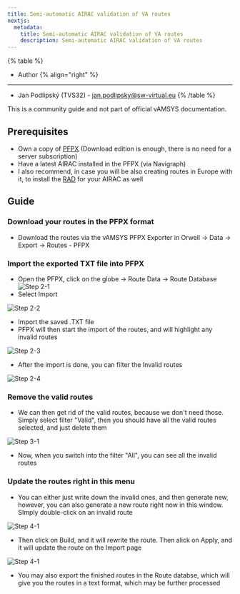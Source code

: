 ```yaml
---
title: Semi-automatic AIRAC validation of VA routes
nextjs:
  metadata:
    title: Semi-automatic AIRAC validation of VA routes
    description: Semi-automatic AIRAC validation of VA routes
---
```


{% table %}
* Author {% align="right" %}
---
* Jan Podlipský (TVS32) - jan.podlipsky@sw-virtual.eu
{% /table %} 
 
This is a community guide and not part of official vAMSYS documentation.

## Prerequisites
- Own a copy of [PFPX](http://flightsimsoft.com/) (Download edition is enough, there is no need for a server subscription)
- Have a latest AIRAC installed in the PFPX (via Navigraph)
- I also recommend, in case you will be also creating routes in Europe with it, to install the [RAD](https://forum.aerosoft.com/index.php?/files/file/6626-pfpx-version-2-rad-restrictions-and-directs-2409/) for your AIRAC as well

## Guide

### Download your routes in the PFPX format
- Download the routes via the vAMSYS PFPX Exporter in Orwell -> Data -> Export -> Routes - PFPX

### Import the exported TXT file into PFPX
- Open the PFPX, click on the globe -> Route Data -> Route Database
![Step 2-1](/guides/pfpx-airac-validation/step2-1.png)
- Select Import  

![Step 2-2](/guides/pfpx-airac-validation/step2-2.png)  

- Import the saved .TXT file
- PFPX will then start the import of the routes, and will highlight any invalid routes  

![Step 2-3](/guides/pfpx-airac-validation/step2-3.png)  

- After the import is done, you can filter the Invalid routes  

![Step 2-4](/guides/pfpx-airac-validation/step2-4.png)  

### Remove the valid routes
- We can then get rid of the valid routes, because we don't need those. Simply select filter "Valid", then you should have all the valid routes selected, and just delete them  

![Step 3-1](/guides/pfpx-airac-validation/step3-1.png)  

- Now, when you switch into the filter "All", you can see all the invalid routes
### Update the routes right in this menu
- You can either just write down the invalid ones, and then generate new, however, you can also generate a new route right now in this window. SImply double-click on an invalid route  

![Step 4-1](/guides/pfpx-airac-validation/step4-1.png)  

- Then click on Build, and it will rewrite the route. Then alick on Apply, and it will update the route on the Import page

![Step 4-1](/guides/pfpx-airac-validation/step4-2.png)  

- You may also export the finished routes in the Route databse, which will give you the routes in a text format, which may be further processed
